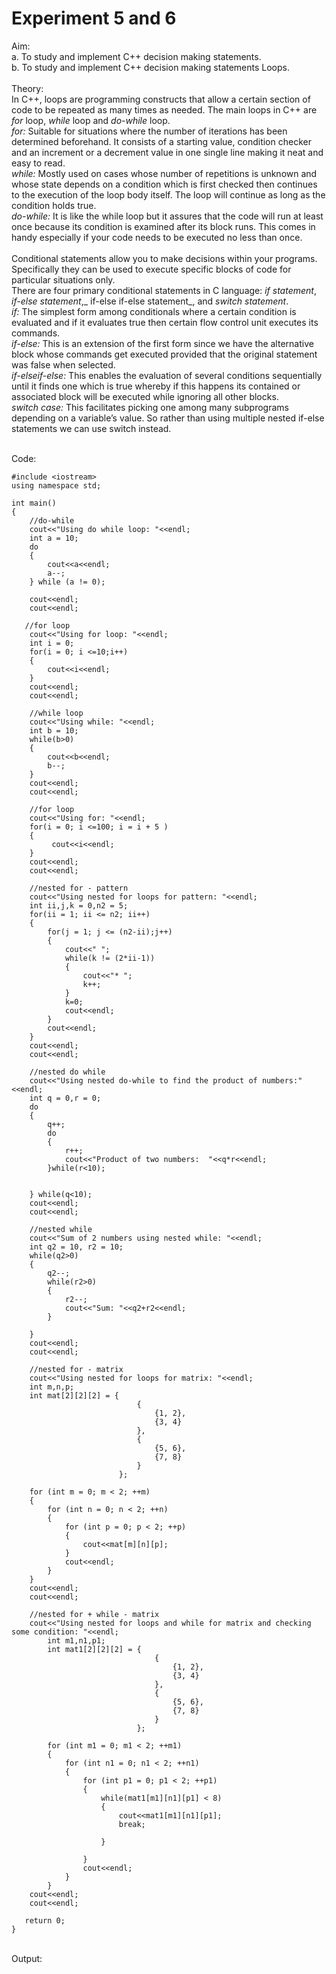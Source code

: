 # Experiment 5 and 6
Aim:<br>
a. To study and implement C++ decision making statements. <br>
b. To study and implement C++ decision making statements Loops. <br>
<br>
Theory: <br>
In C++, loops are programming constructs that allow a certain section of code to be repeated as many times as needed. 
The main loops in C++ are *for* loop, *while* loop and *do-while* loop. <br>
_for:_ Suitable for situations where the number of iterations has been determined beforehand. It consists of a starting value, condition checker and an increment or a decrement value in one single line making it neat and easy to read. <br>
_while:_ Mostly used on cases whose number of repetitions is unknown and whose state depends on a condition which is first checked then continues to the execution of the loop body itself. The loop will continue as long as the condition holds true. <br>
_do-while:_ It is like the while loop but it assures  that the code will  run at least once because its condition is examined after its block runs. This comes in handy especially if your code needs to be executed no less than once. <br>
<br>
Conditional statements allow you to make decisions within your programs. Specifically they can be used to execute specific blocks of code for particular situations only. <br>
There are four primary conditional statements in C language: _if statement_, _if-else statement_,_ if-else if-else statement_, and _switch statement_. <br> 
_if:_ The simplest form among conditionals where a certain condition is evaluated and if it evaluates true then certain flow control unit executes its commands. <br>
_if-else:_ This is an extension of the first form since we have the alternative block whose commands get executed provided that the original statement was false when selected. <br>
_if-elseif-else:_ This enables the evaluation of several conditions sequentially until it finds one which is true whereby if this happens its contained or associated block will be executed while ignoring all other blocks. <br>
_switch case:_ This facilitates picking one among many subprograms depending on a variable’s value. So rather than using multiple nested if-else statements we can use switch instead.<br>
<br>

Code:<br>

```
#include <iostream>
using namespace std; 

int main()
{
    //do-while
    cout<<"Using do while loop: "<<endl;
    int a = 10;
    do
    {
        cout<<a<<endl;
        a--;
    } while (a != 0);

    cout<<endl;
    cout<<endl;

   //for loop
    cout<<"Using for loop: "<<endl;
    int i = 0;
    for(i = 0; i <=10;i++)
    {
        cout<<i<<endl;
    }
    cout<<endl;
    cout<<endl;

    //while loop
    cout<<"Using while: "<<endl;
    int b = 10;
    while(b>0)
    {
        cout<<b<<endl;
        b--;
    }
    cout<<endl;
    cout<<endl;

    //for loop
    cout<<"Using for: "<<endl;
    for(i = 0; i <=100; i = i + 5 )
    {
         cout<<i<<endl;
    }
    cout<<endl;
    cout<<endl;

    //nested for - pattern
    cout<<"Using nested for loops for pattern: "<<endl;
    int ii,j,k = 0,n2 = 5;
    for(ii = 1; ii <= n2; ii++)
    {
        for(j = 1; j <= (n2-ii);j++)
        {
            cout<<" ";
            while(k != (2*ii-1))
            {
                cout<<"* ";
                k++;
            }
            k=0;
            cout<<endl;    
        }   
        cout<<endl;
    }
    cout<<endl;
    cout<<endl;

    //nested do while
    cout<<"Using nested do-while to find the product of numbers:"<<endl;
    int q = 0,r = 0;
    do
    {
        q++;
        do
        {
            r++;
            cout<<"Product of two numbers:  "<<q*r<<endl;
        }while(r<10);
        

    } while(q<10);
    cout<<endl;
    cout<<endl; 

    //nested while
    cout<<"Sum of 2 numbers using nested while: "<<endl;
    int q2 = 10, r2 = 10;
    while(q2>0)
    {
        q2--;
        while(r2>0)
        {
            r2--;
            cout<<"Sum: "<<q2+r2<<endl;
        }

    }
    cout<<endl;
    cout<<endl; 
    
    //nested for - matrix
    cout<<"Using nested for loops for matrix: "<<endl;
    int m,n,p;
    int mat[2][2][2] = {
                            {
                                {1, 2},
                                {3, 4}
                            }, 
                            {
                                {5, 6}, 
                                {7, 8}
                            }
                        };

    for (int m = 0; m < 2; ++m) 
    {
        for (int n = 0; n < 2; ++n) 
        {
            for (int p = 0; p < 2; ++p) 
            {
                cout<<mat[m][n][p];
            }
            cout<<endl;
        }
    }
    cout<<endl;
    cout<<endl; 
    
    //nested for + while - matrix
    cout<<"Using nested for loops and while for matrix and checking some condition: "<<endl;
        int m1,n1,p1;
        int mat1[2][2][2] = {
                                {
                                    {1, 2},
                                    {3, 4}
                                }, 
                                {
                                    {5, 6}, 
                                    {7, 8}
                                }
                            };

        for (int m1 = 0; m1 < 2; ++m1) 
        {
            for (int n1 = 0; n1 < 2; ++n1) 
            {
                for (int p1 = 0; p1 < 2; ++p1) 
                {
                    while(mat1[m1][n1][p1] < 8)
                    {
                        cout<<mat1[m1][n1][p1];
                        break;

                    }
                    
                }
                cout<<endl;
            }
        }
    cout<<endl;
    cout<<endl; 

   return 0;
}
```

<br>
Output:<br>
